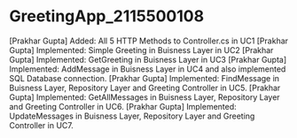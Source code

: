 # GreetingApp_2115500108

[Prakhar Gupta] Added: All 5 HTTP Methods to Controller.cs in UC1
[Prakhar Gupta] Implemented: Simple Greeting in Buisness Layer in UC2
[Prakhar Gupta] Implemented: GetGreeting in Buisness Layer in UC3
[Prakhar Gupta] Implemented: AddMessage in Buisness Layer in UC4 and also implemented SQL Database connection.
[Prakhar Gupta] Implemented: FindMessage in Buisness Layer, Repository Layer and Greeting Controller in UC5.
[Prakhar Gupta] Implemented: GetAllMessages in Buisness Layer, Repository Layer and Greeting Controller in UC6.
[Prakhar Gupta] Implemented: UpdateMessages in Buisness Layer, Repository Layer and Greeting Controller in UC7.
